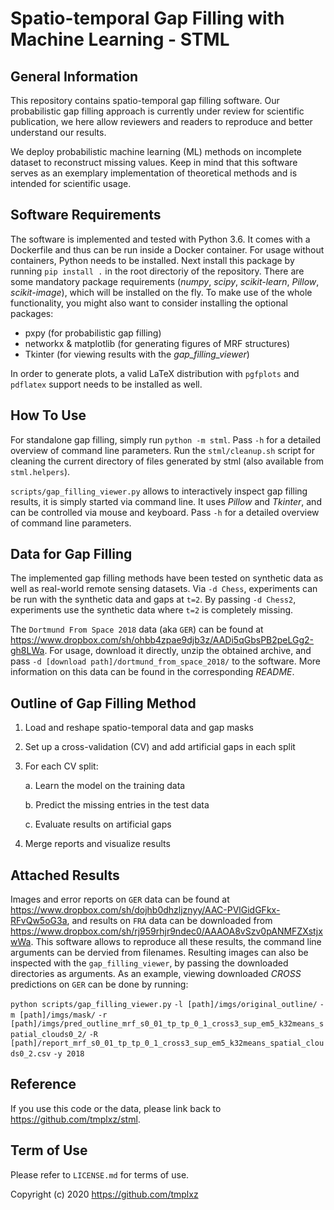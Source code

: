 # Spatio-temporal Gap Filling with Machine Learning - STML

## General Information

This repository contains spatio-temporal gap filling software.
Our probabilistic gap filling approach is currently under review for scientific publication, we here allow reviewers and readers to reproduce and better understand our results.

We deploy probabilistic machine learning (ML) methods on incomplete dataset to reconstruct missing values.
Keep in mind that this software serves as an exemplary implementation of theoretical methods and is intended for scientific usage.

## Software Requirements

The software is implemented and tested with Python 3.6.
It comes with a Dockerfile and thus can be run inside a Docker container.
For usage without containers, Python needs to be installed.
Next install this package by running `pip install .` in the root directoriy of the repository.
There are some mandatory package requirements (*numpy*, *scipy*, *scikit-learn*, *Pillow*, *scikit-image*), which will be installed on the fly.
To make use of the whole functionality, you might also want to consider installing the optional packages:

* pxpy (for probabilistic gap filling)
* networkx & matplotlib (for generating figures of MRF structures)
* Tkinter (for viewing results with the *gap_filling_viewer*)

In order to generate plots, a valid LaTeX distribution with `pgfplots` and `pdflatex` support needs to be installed as well.

## How To Use

For standalone gap filling, simply run `python -m stml`. Pass `-h` for a detailed overview of command line parameters.
Run the `stml/cleanup.sh` script for cleaning the current directory of files generated by stml (also available from `stml.helpers`).

`scripts/gap_filling_viewer.py` allows to interactively inspect gap filling results, it is simply started via command line.
It uses *Pillow* and *Tkinter*, and can be controlled via mouse and keyboard.
Pass `-h` for a detailed overview of command line parameters.

## Data for Gap Filling

The implemented gap filling methods have been tested on synthetic data as well as real-world remote sensing datasets.
Via `-d Chess`, experiments can be run with the synthetic data and gaps at `t=2`.
By passing `-d Chess2`, experiments use the synthetic data where `t=2` is completely missing.

The `Dortmund From Space 2018` data (aka `GER`) can be found at <https://www.dropbox.com/sh/ohbb4zpae9djb3z/AADi5qGbsPB2peLGg2-gh8LWa>.
For usage, download it directly, unzip the obtained archive, and pass `-d [download path]/dortmund_from_space_2018/` to the software. More information on this data can be found in the corresponding *README*.

## Outline of Gap Filling Method

1. Load and reshape spatio-temporal data and gap masks

2. Set up a cross-validation (CV) and add artificial gaps in each split

3. For each CV split:

    a. Learn the model on the training data

    b. Predict the missing entries in the test data

    c. Evaluate results on artificial gaps

4. Merge reports and visualize results

## Attached Results

Images and error reports on `GER` data can be found at <https://www.dropbox.com/sh/dojhb0dhzljznyy/AAC-PVlGidGFkx-RFvQw5oG3a>, and results on `FRA` data can be downloaded from <https://www.dropbox.com/sh/rj959rhjr9ndec0/AAAOA8vSzv0pANMFZXstjxwWa>.
This software allows to reproduce all these results, the command line arguments can be dervied from filenames. Resulting images can also be inspected with the `gap_filling_viewer`, by passing the downloaded directories as arguments. As an example, viewing downloaded *CROSS* predictions on `GER` can be done by running:

`python scripts/gap_filling_viewer.py`
`-l [path]/imgs/original_outline/`
`-m [path]/imgs/mask/`
`-r [path]/imgs/pred_outline_mrf_s0_01_tp_tp_0_1_cross3_sup_em5_k32means_spatial_clouds0_2/`
`-R [path]/report_mrf_s0_01_tp_tp_0_1_cross3_sup_em5_k32means_spatial_clouds0_2.csv`
`-y 2018`

## Reference

If you use this code or the data, please link back to <https://github.com/tmplxz/stml>.

## Term of Use

Please refer to `LICENSE.md` for terms of use.

Copyright (c) 2020 <https://github.com/tmplxz>
